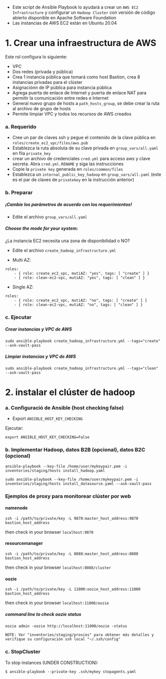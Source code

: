 - Este script de Ansible Playbook lo ayudará a crear un `AWS EC2 Infrastructure` y configurar un `Hadoop Cluster` con versión de código abierto disponible en Apache Software Foundation
- Las instancias de AWS EC2 están en Ubuntu 20.04

# 1. Crear una infraestructura de AWS

Este rol configura lo siguiente:

* VPC
* Dos redes (privada y pública)
* Crea 1 instancia pública que tomará como host Bastion, crea 8 instancias privadas para el clúster
* Asignaciónn de IP pública para instancia pública
* Agrega puerta de enlace de Internet y puerta de enlace NAT para permitir la comunicación entre redes e Internet
* General nuevo grupo de hosts a `path_hosts_group`, se debe crear la ruta al archivo de grupo de hosts
* Permite limpiar VPC y todos los recursos de AWS creados

### a. Requerido

- Cree un par de claves ssh y pegue el contenido de la clave pública en `roles/create_ec2_vpc/files/aws.pub`
- Establezca la ruta absoluta de su clave privada en `group_vars/all.yaml` en fila `private_key` 
- crear un archivo de credenciales `cred.yml` para acceso aws y clave secreta. Abra `cred.yml.RENAME` y siga las instrucciones
- Copie la `private key` generada en `roles/common/files`
- Establezca un `internal_public_key_hadoop` en `group_vars/all.yaml` (este es el par de claves de `privatekey` en la instrucción anterior)


### b. Preparar
##### ¡Cambie los parámetros  de acuerdo con los requerimientos!

- Edite el archivo `group_vars/all.yaml`

##### Choose the mode for your system: 

¿La instancia EC2 necesita una zona de disponibilidad o NO?

- Edite el archivo `create_hadoop_infrastructure.yml`

* Multi AZ: 
```
roles:
    - { role: create_ec2_vpc, mutiAZ: "yes", tags: [ "create" ] }
    - { role: clean-ec2-vpc, mutiAZ: "yes", tags: [ "clean" ] }
```
* Single AZ:
```
roles:
    - { role: create_ec2_vpc, mutiAZ: "no", tags: [ "create" ] }
    - { role: clean-ec2-vpc, mutiAZ: "no", tags: [ "clean" ] }
```


### c. Ejecutar
##### Crear instancias y VPC de AWS

```
sudo ansible-playbook create_hadoop_infrastructure.yml --tags="create" --ask-vault-pass
```

##### Limpiar instancias y VPC de AWS

```
sudo ansible-playbook create_hadoop_infrastructure.yml --tags="clean" --ask-vault-pass
```

# 2. instalar el clúster de hadoop


### a. Configuració de Ansible (host checking false)

- Export `ANSIBLE_HOST_KEY_CHECKING`

Ejecutar:

```
export ANSIBLE_HOST_KEY_CHECKING=False
```

### b. Implementar Hadoop, datos B2B (opcional), datos B2C (opcional)
```
ansible-playbook --key-file /home/user/mykeypair.pem -i inventories/staging/hosts install_hadoop.yaml
```
```
sudo ansible-playbook --key-file /home/user/mykeypair.pem -i inventories/staging/hosts install_datasource.yaml --ask-vault-pass
```


### Ejemplos de proxy para monitorear clúster por web 

#### namenode
```
ssh -i /path/to/private/key -L 9870:master_host_address:9870 bastion_host_address
```
then check in your browser `localhost:9870`

#### resourcemanager
```
ssh -i /path/to/private/key -L 8088:master_host_address:8088 bastion_host_address
```
then check in your browser `localhost:8088/cluster`

#### oozie

```
ssh -i /path/to/private/key -L 11000:oozie_host_address:11000 bastion_host_address
```
then check in your browser `localhost:11000/oozie`

##### command line to check oozie status 
```
oozie admin -oozie http://localhost:11000/oozie -status
```
```
NOTE: Ver "inventories/staging/proxies" para obtener más detalles y verifique su configuración ssh local "~/.ssh/config" 
```
### c. StopCluster

To stop instances (UNDER CONSTRUCTION):

```
$ ansible-playbook --private-key .ssh/mykey stopagents.yaml
```

